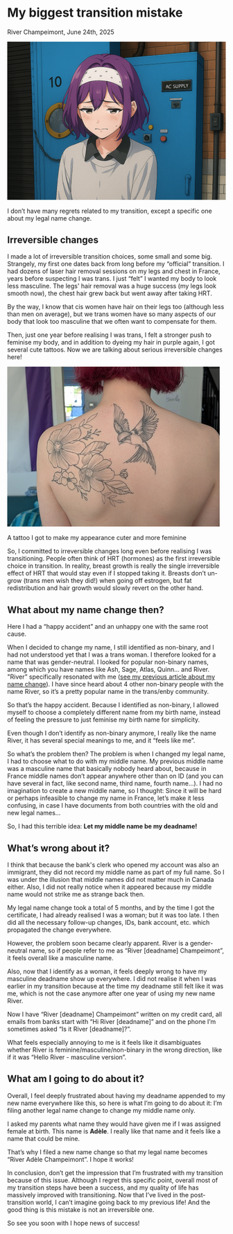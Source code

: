 # My biggest transition mistake

River Champeimont, June 24th, 2025

![This is an anime-style illustration of River, showing her with short purple hair, a white headband, and a sad expression. The detailed, realistic background and soft shading give it a cinematic, emotional feel.](mistake/sad_River.png)

I don’t have many regrets related to my transition, except a specific
one about my legal name change.

## Irreversible changes

I made a lot of irreversible transition choices, some small and some
big. Strangely, my first one dates back from long before my “official”
transition. I had dozens of laser hair removal sessions on my legs and
chest in France, years before suspecting I was trans. I just “felt” I
wanted my body to look less masculine. The legs' hair removal was a huge
success (my legs look smooth now), the chest hair grew back but went
away after taking HRT.

By the way, I know that cis women have hair on their legs too (although
less than men on average), but we trans women have so many aspects of
our body that look too masculine that we often want to compensate for
them.

Then, just one year before realising I was trans, I felt a stronger push
to feminise my body, and in addition to dyeing my hair in purple again,
I got several cute tattoos. Now we are talking about serious
irreversible changes here!

![This is a photo of River's back, featuring a beautiful black and grey tattoo of three large flowers and a bird in flight. The design is elegant and finely detailed, with soft shading that gives it a natural, graceful look.](mistake/tattoo_back.jpg)

A tattoo I got to make my appearance cuter and more feminine

So, I committed to irreversible changes long even before realising I was
transitioning. People often think of HRT (hormones) as the first
irreversible choice in transition. In reality, breast growth is really
the single irreversible effect of HRT that would stay even if I stopped
taking it. Breasts don’t un-grow (trans men wish they did!) when going
off estrogen, but fat redistribution and hair growth would slowly revert
on the other hand.

## What about my name change then?

Here I had a “happy accident” and an unhappy one with the same root
cause.

When I decided to change my name, I still identified as non-binary, and
I had not understood yet that I was a trans woman. I therefore looked
for a name that was gender-neutral. I looked for popular non-binary
names, among which you have names like Ash, Sage, Atlas, Quinn… and
River. "River” specifically resonated with me ([see my previous
article about my name
change](I’m%20changing%20my%20name.md)). I
have since heard about 4 other non-binary people with the name River, so
it’s a pretty popular name in the trans/enby community.

So that’s the happy accident. Because I identified as non-binary, I
allowed myself to choose a completely different name from my birth name,
instead of feeling the pressure to just feminise my birth name for
simplicity.

Even though I don’t identify as non-binary anymore, I really like the
name River, it has several special meanings to me, and it “feels like
me”.

So what’s the problem then? The problem is when I changed my legal name,
I had to choose what to do with my middle name. My previous middle name
was a masculine name that basically nobody heard about, because in
France middle names don’t appear anywhere other than on ID (and you can
have several in fact, like second name, third name, fourth name…). I had
no imagination to create a new middle name, so I thought: Since it will
be hard or perhaps infeasible to change my name in France, let’s make it
less confusing, in case I have documents from both countries with the
old and new legal names…

So, I had this terrible idea: **Let my middle name be my deadname!**

## What’s wrong about it?

I think that because the bank's clerk who opened my account was also an
immigrant, they did not record my middle name as part of my full name.
So I was under the illusion that middle names did not matter much in
Canada either. Also, I did not really notice when it appeared because my
middle name would not strike me as strange back then.

My legal name change took a total of 5 months, and by the time I got the
certificate, I had already realised I was a woman; but it was too late.
I then did all the necessary follow-up changes, IDs, bank account, etc.
which propagated the change everywhere.

However, the problem soon became clearly apparent. River is a
gender-neutral name, so if people refer to me as “River \[deadname\]
Champeimont”, it feels overall like a masculine name.

Also, now that I identify as a woman, it feels deeply wrong to have my
masculine deadname show up everywhere. I did not realise it when I was
earlier in my transition because at the time my deadname still felt like
it was me, which is not the case anymore after one year of using my new
name River.

Now I have “River \[deadname\] Champeimont” written on my credit card,
all emails from banks start with “Hi River \[deadname\]” and on the
phone I’m sometimes asked “Is it River \[deadname\]?”.

What feels especially annoying to me is it feels like it disambiguates
whether River is feminine/masculine/non-binary in the wrong direction,
like if it was “Hello River - masculine version”.

## What am I going to do about it?

Overall, I feel deeply frustrated about having my deadname appended to
my new name everywhere like this, so here is what I’m going to do about
it: I’m filing another legal name change to change my middle name only.

I asked my parents what name they would have given me if I was assigned
female at birth. This name is **Adèle**. I really like that name and it
feels like a name that could be mine.

That’s why I filed a new name change so that my legal name becomes
“River Adèle Champeimont”. I hope it works!

In conclusion, don’t get the impression that I’m frustrated with my
transition because of this issue. Although I regret this specific point,
overall most of my transition steps have been a success, and my quality
of life has massively improved with transitioning. Now that I’ve lived
in the post-transition world, I can’t imagine going back to my previous
life! And the good thing is this mistake is not an irreversible one.

So see you soon with I hope news of success!
